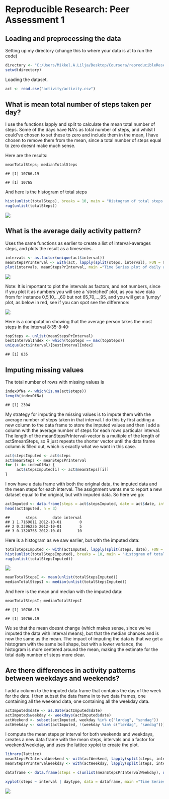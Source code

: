 # Reproducible Research: Peer Assessment 1


## Loading and preprocessing the data

Setting up my directory (change this to where your data is at to run the code)


```r
directory <- "C:/Users/Mikkel.A.Lilja/Desktop/Coursera/reproducibleResearch/RepData_PeerAssessment1"
setwd(directory)
```

Loading the dataset.


```r
act <- read.csv("activity/activity.csv")
```

## What is mean total number of steps taken per day?

I use the functions lapply and split to calculate the mean total number of steps.
Some of the days have NA's as total number of steps, and whilst I could've chosen
to set these to zero and include them in the mean, I have chosen to remove them from
the mean, since a total number of steps equal to zero doesnt make much sense.



Here are the results:


```r
meanTotalSteps; medianTotalSteps
```

```
## [1] 10766.19
```

```
## [1] 10765
```

And here is the histogram of total steps


```r
hist(unlist(totalSteps), breaks = 10, main = "Histogram of total steps taken by day", col = "green", xlab = "Daily total steps")
rug(unlist(totalSteps))
```

![](PA1_template_files/figure-html/unnamed-chunk-5-1.png) 

## What is the average daily activity pattern?

Uses the same functions as earlier to create a list of interval-averages steps, and plots the result as a timeseries.

```r
intervals <- as.factor(unique(act$interval))
meanStepsPrInterval <- with(act, lapply(split(steps, interval), FUN = mean, na.rm = T))
plot(intervals, meanStepsPrInterval, main ="Time Series plot of daily average steps", col = "blue", lwd = 2, type = "l", xlab = "Interval number (Eg. 50 corresponds to the 50th interval, which is about 4:05-4:10)")
```

![](PA1_template_files/figure-html/unnamed-chunk-6-1.png) 

Note: It is important to plot the intervals as factors, and not numbers, since if you plot it as numbers
you will see a 'stretched' plot, as you have data from for instance 0,5,10,...,60 but not 65,70,...,95,
and you will get a 'jumpy' plot, as below in red, see if you can spot see the difference:

![](PA1_template_files/figure-html/unnamed-chunk-7-1.png) 

Here is a computation showing that the average person takes the most steps in the interval 8:35-8:40:


```r
topSteps <- unlist(meanStepsPrInterval)
bestIntervalIndex <- which(topSteps == max(topSteps))
unique(act$interval)[bestIntervalIndex]
```

```
## [1] 835
```

## Imputing missing values

The total number of rows with missing values is

```r
indexOfNa <- which(is.na(act$steps))
length(indexOfNa)
```

```
## [1] 2304
```
        
My strategy for imputing the missing values is to impute them with the average number of steps taken in that interval. I do this by first adding a new column to the data frame to store the imputed values and then i add a column with the average number of steps for each rows particular interval. The length of the meanStepsPrInterval-vector is a multiple of the length of act$meanSteps, so R just repeats the shorter vector until the data frame column is filled out, which is exactly what we want in this case.


```r
act$stepsImputed <- act$steps
act$meanSteps <- meanStepsPrInterval
for (i in indexOfNa) {
     act$stepsImputed[i] <- act$meanSteps[[i]]   
}
```

I now have a data frame with both the original data, the imputed data and the mean steps for each interval. The assignment wants me to report a new dataset equal to the original, but with imputed data. So here we go:


```r
actImputed <- data.frame(steps = act$stepsImputed, date = act$date, interval = act$interval)
head(actImputed, n = 3)
```

```
##       steps       date interval
## 1 1.7169811 2012-10-01        0
## 2 0.3396226 2012-10-01        5
## 3 0.1320755 2012-10-01       10
```

Here is a histogram as we saw earlier, but with the imputed data:


```r
totalStepsImputed <- with(actImputed, lapply(split(steps, date), FUN = sum), na.rm = T)
hist(unlist(totalStepsImputed), breaks = 10, main = "Histogram of total steps taken by day (with NAs imputed)", col = "blue", xlab = "Daily total steps")
rug(unlist(totalStepsImputed))
```

![](PA1_template_files/figure-html/unnamed-chunk-12-1.png) 

```r
meanTotalStepsI <- mean(unlist(totalStepsImputed))
medianTotalStepsI <- median(unlist(totalStepsImputed))
```

And here is the mean and median with the imputed data:


```r
meanTotalStepsI; medianTotalStepsI
```

```
## [1] 10766.19
```

```
## [1] 10766.19
```

We se that the mean doesnt change (which makes sense, since we've imputed the data with interval means), but that the median chances and is now the same as the mean.
The impact of imputing the data is that we get a histogram with the same bell shape, but with a lower variance, the histogram is more centered around the mean, making the estimate for the total daily number of steps more clear. 

## Are there differences in activity patterns between weekdays and weekends?

I add a column to the imputed data frame that contains the day of the week for the date.
I then subset the data frame in to two data frames, one containing all the weekend data, one containing all the weekday data.


```r
actImputed$date <- as.Date(actImputed$date)
actImputed$weekday <- weekdays(actImputed$date)
actWeekend <- subset(actImputed, weekday %in% c("lørdag", "søndag"))
actWeekday <- subset(actImputed, !(weekday %in% c("lørdag", "søndag")))
```

I compute the mean steps pr interval for both weekends and weekdays, creates a new data frame with the mean steps, intervals and a factor for weekend/weekday, and uses the lattice xyplot to create the plot.


```r
library(lattice)
meanStepsPrIntervalWeekend <- with(actWeekend, lapply(split(steps, interval), FUN = mean, na.rm = T))
meanStepsPrIntervalWeekday <- with(actWeekday, lapply(split(steps, interval), FUN = mean, na.rm = T))

dataframe <- data.frame(steps = c(unlist(meanStepsPrIntervalWeekday), unlist(meanStepsPrIntervalWeekend)), interval = c(intervals, intervals), daytype = rep(c("weekday", "weekend"), each = 288))

xyplot(steps ~ interval | daytype, data = dataframe, main ="Time Series plot of daily average steps", type = "l", xlab = "Interval number (Eg. 50 corresponds to the 50th interval, which is about 4:05-4:10)", layout = c(1,2))
```

![](PA1_template_files/figure-html/unnamed-chunk-15-1.png) 




























